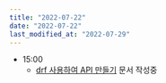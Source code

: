 ```yaml
---
title: "2022-07-22"
date: "2022-07-22"
last_modified_at: "2022-07-29"
---
```


- 15:00
  - [drf 사용하여 API 만들기](/TIL/django-rest-framework/django-start-with-drf/) 문서 작성중